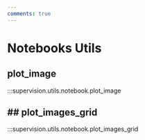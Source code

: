 ```yaml
---
comments: true
---
```


# Notebooks Utils

<div class="md-typeset">
  <h2>plot_image</h2>
</div>

:::supervision.utils.notebook.plot_image

<div class="md-typeset">
  <h2>## plot_images_grid
</h2>
</div>

:::supervision.utils.notebook.plot_images_grid
